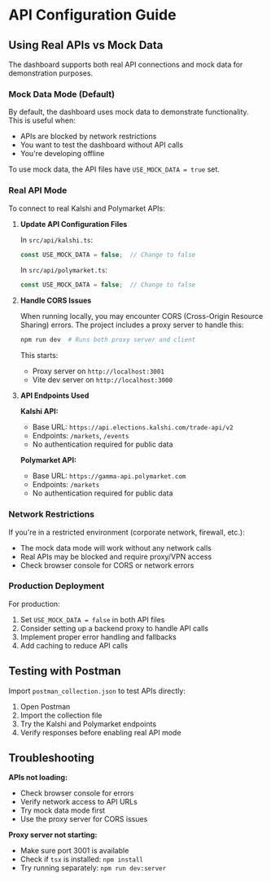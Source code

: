 # API Configuration Guide

## Using Real APIs vs Mock Data

The dashboard supports both real API connections and mock data for demonstration purposes.

### Mock Data Mode (Default)

By default, the dashboard uses mock data to demonstrate functionality. This is useful when:
- APIs are blocked by network restrictions
- You want to test the dashboard without API calls
- You're developing offline

To use mock data, the API files have `USE_MOCK_DATA = true` set.

### Real API Mode

To connect to real Kalshi and Polymarket APIs:

1. **Update API Configuration Files**

   In `src/api/kalshi.ts`:
   ```typescript
   const USE_MOCK_DATA = false;  // Change to false
   ```

   In `src/api/polymarket.ts`:
   ```typescript
   const USE_MOCK_DATA = false;  // Change to false
   ```

2. **Handle CORS Issues**

   When running locally, you may encounter CORS (Cross-Origin Resource Sharing) errors. The project includes a proxy server to handle this:

   ```bash
   npm run dev  # Runs both proxy server and client
   ```

   This starts:
   - Proxy server on `http://localhost:3001`
   - Vite dev server on `http://localhost:3000`

3. **API Endpoints Used**

   **Kalshi API:**
   - Base URL: `https://api.elections.kalshi.com/trade-api/v2`
   - Endpoints: `/markets`, `/events`
   - No authentication required for public data

   **Polymarket API:**
   - Base URL: `https://gamma-api.polymarket.com`
   - Endpoints: `/markets`
   - No authentication required for public data

### Network Restrictions

If you're in a restricted environment (corporate network, firewall, etc.):
- The mock data mode will work without any network calls
- Real APIs may be blocked and require proxy/VPN access
- Check browser console for CORS or network errors

### Production Deployment

For production:
1. Set `USE_MOCK_DATA = false` in both API files
2. Consider setting up a backend proxy to handle API calls
3. Implement proper error handling and fallbacks
4. Add caching to reduce API calls

## Testing with Postman

Import `postman_collection.json` to test APIs directly:
1. Open Postman
2. Import the collection file
3. Try the Kalshi and Polymarket endpoints
4. Verify responses before enabling real API mode

## Troubleshooting

**APIs not loading:**
- Check browser console for errors
- Verify network access to API URLs
- Try mock data mode first
- Use the proxy server for CORS issues

**Proxy server not starting:**
- Make sure port 3001 is available
- Check if `tsx` is installed: `npm install`
- Try running separately: `npm run dev:server`
